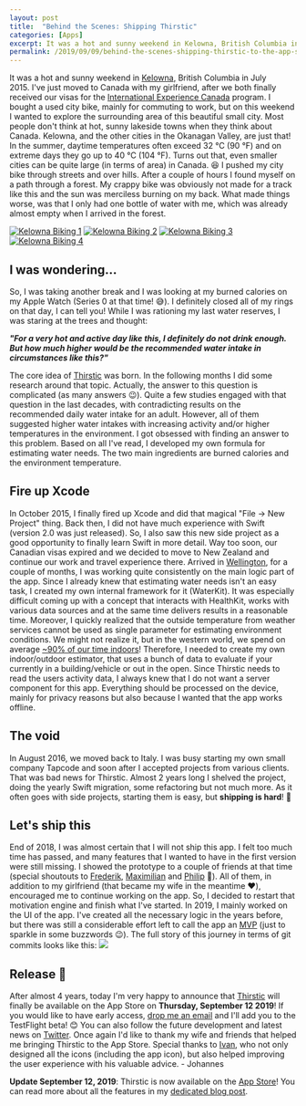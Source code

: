 ```yaml
---
layout: post
title:  "Behind the Scenes: Shipping Thirstic"
categories: [Apps]
excerpt: It was a hot and sunny weekend in Kelowna, British Columbia in July 2015. I've just moved to Canada with my girlfriend, after we both finally received our visas for the International Experience Canada program. I bought a used city bike, mainly for commuting to work, but on this weekend I wanted to explore the surrounding area of this beautiful small city.
permalink: /2019/09/09/behind-the-scenes-shipping-thirstic-to-the-app-store/
---
```


It was a hot and sunny weekend in [Kelowna,](https://en.wikipedia.org/wiki/Kelowna) British Columbia in July 2015. I've just moved to Canada with my girlfriend, after we both finally received our visas for the [International Experience Canada](https://www.canada.ca/en/immigration-refugees-citizenship/services/work-canada/iec.html) program. I bought a used city bike, mainly for commuting to work, but on this weekend I wanted to explore the surrounding area of this beautiful small city. Most people don't think at hot, sunny lakeside towns when they think about Canada. Kelowna, and the other cities in the Okanagan Valley, are just that! In the summer, daytime temperatures often exceed 32 °C (90 °F) and on extreme days they go up to 40 °C (104 °F). Turns out that, even smaller cities can be quite large (in terms of area) in Canada. 😆 I pushed my city bike through streets and over hills. After a couple of hours I found myself on a path through a forest. My crappy bike was obviously not made for a track like this and the sun was merciless burning on my back. What made things worse, was that I only had one bottle of water with me, which was already almost empty when I arrived in the forest.

[![Kelowna Biking 1](../../images/kelowna_biking_1_thumb.jpg)](../../images/kelowna_biking_1.jpg)
[![Kelowna Biking 2](../../images/kelowna_biking_2_thumb.jpg)](../../images/kelowna_biking_2.jpg)
[![Kelowna Biking 3](../../images/kelowna_biking_3_thumb.jpg)](../../images/kelowna_biking_3.jpg)
[![Kelowna Biking 4](../../images/kelowna_biking_4_thumb.jpg)](../../images/kelowna_biking_4.jpg)

## I was wondering...

So, I was taking another break and I was looking at my burned calories on my Apple Watch (Series 0 at that time! 😅). I definitely closed all of my rings on that day, I can tell you! While I was rationing my last water reserves, I was staring at the trees and thought:  

_**"For a very hot and active day like this, I definitely do not drink enough. But how much higher would be the recommended water intake in circumstances like this?"**_  

The core idea of [Thirstic](https://thirstic.app) was born. In the following months I did some research around that topic. Actually, the answer to this question is complicated (as many answers 😉). Quite a few studies engaged with that question in the last decades, with contradicting results on the recommended daily water intake for an adult. However, all of them suggested higher water intakes with increasing activity and/or higher temperatures in the environment. I got obsessed with finding an answer to this problem. Based on all I've read, I developed my own formula for estimating water needs. The two main ingredients are burned calories and the environment temperature.

## Fire up Xcode

In October 2015, I finally fired up Xcode and did that magical "File -> New Project" thing. Back then, I did not have much experience with Swift (version 2.0 was just released). So, I also saw this new side project as a good opportunity to finally learn Swift in more detail. Way too soon, our Canadian visas expired and we decided to move to New Zealand and continue our work and travel experience there. Arrived in [Wellington](https://en.wikipedia.org/wiki/Wellington), for a couple of months, I was working quite consistently on the main logic part of the app. Since I already knew that estimating water needs isn't an easy task, I created my own internal framework for it (WaterKit). It was especially difficult coming up with a concept that interacts with HealthKit, works with various data sources and at the same time delivers results in a reasonable time. Moreover, I quickly realized that the outside temperature from weather services cannot be used as single parameter for estimating environment conditions. We might not realize it, but in the western world, we spend on average [~90% of our time indoors](https://indoor.lbl.gov/sites/all/files/lbnl-47713.pdf)! Therefore, I needed to create my own indoor/outdoor estimator, that uses a bunch of data to evaluate if your currently in a building/vehicle or out in the open. Since Thirstic needs to read the users activity data, I always knew that I do not want a server component for this app. Everything should be processed on the device, mainly for privacy reasons but also because I wanted that the app works offline.

## The void

In August 2016, we moved back to Italy. I was busy starting my own small company Tapcode and soon after I accepted projects from various clients. That was bad news for Thirstic. Almost 2 years long I shelved the project, doing the yearly Swift migration, some refactoring but not much more. As it often goes with side projects, starting them is easy, but **shipping is hard**! 🚢

## Let's ship this

End of 2018, I was almost certain that I will not ship this app. I felt too much time has passed, and many features that I wanted to have in the first version were still missing. I showed the prototype to a couple of friends at that time (special shoutouts to [Frederik](https://twitter.com/frederikRiedel), [Maximilian](https://www.facebook.com/maximilian.perkmann) and [Philip](https://twitter.com/PhilipGiuliani) 🙌). All of them, in addition to my girlfriend (that became my wife in the meantime ❤️), encouraged me to continue working on the app. So, I decided to restart that motivation engine and finish what I've started. In 2019, I mainly worked on the UI of the app. I've created all the necessary logic in the years before, but there was still a considerable effort left to call the app an [MVP](https://en.wikipedia.org/wiki/Minimum_viable_product) (just to sparkle in some buzzwords 😉). The full story of this journey in terms of git commits looks like this: [![](https://tapcode.co/wp-content/uploads/2019/09/thirstic_commits-2-1024x289.png)](https://tapcode.co/wp-content/uploads/2019/09/thirstic_commits-2.png)

## Release 🎉

After almost 4 years, today I'm very happy to announce that [Thirstic](https://thirstic.app) will finally be available on the App Store on **Thursday, September 12 2019**! If you would like to have early access, [drop me an email](mailto:johannes.erschbamer@tapcode.co) and I'll add you to the TestFlight beta! 😊 You can also follow the future development and latest news on [Twitter](https://twitter.com/thirstic). Once again I'd like to thank my wife and friends that helped me bringing Thirstic to the App Store. Special thanks to [Ivan](https://www.linkedin.com/in/ivan-ladurner-086413b8/), who not only designed all the icons (including the app icon), but also helped improving the user experience with his valuable advice. - Johannes  

**Update September 12, 2019**: Thirstic is now available on the [App Store](https://itunes.apple.com/app/id1471500028?&mt=8)! You can read more about all the features in my [dedicated blog post](https://tapcode.co/2019/09/12/thirstic-the-first-smart-water-drink-reminder/).